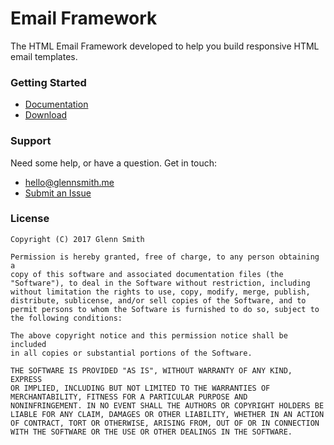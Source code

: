 # Email Framework

The HTML Email Framework developed to help you build responsive HTML email templates.

### Getting Started

* [Documentation](http://emailframe.work "Title")
* [Download](https://github.com/g13nn/Email-Framework/archive/master.zip "Title")

### Support

Need some help, or have a question.  Get in touch:

* <hello@glennsmith.me>
* [Submit an Issue](https://github.com/g13nn/Email-Framework/issues/new "Title")

### License

```
Copyright (C) 2017 Glenn Smith

Permission is hereby granted, free of charge, to any person obtaining a
copy of this software and associated documentation files (the
"Software"), to deal in the Software without restriction, including
without limitation the rights to use, copy, modify, merge, publish,
distribute, sublicense, and/or sell copies of the Software, and to
permit persons to whom the Software is furnished to do so, subject to
the following conditions:

The above copyright notice and this permission notice shall be included
in all copies or substantial portions of the Software.

THE SOFTWARE IS PROVIDED "AS IS", WITHOUT WARRANTY OF ANY KIND, EXPRESS
OR IMPLIED, INCLUDING BUT NOT LIMITED TO THE WARRANTIES OF
MERCHANTABILITY, FITNESS FOR A PARTICULAR PURPOSE AND
NONINFRINGEMENT. IN NO EVENT SHALL THE AUTHORS OR COPYRIGHT HOLDERS BE
LIABLE FOR ANY CLAIM, DAMAGES OR OTHER LIABILITY, WHETHER IN AN ACTION
OF CONTRACT, TORT OR OTHERWISE, ARISING FROM, OUT OF OR IN CONNECTION
WITH THE SOFTWARE OR THE USE OR OTHER DEALINGS IN THE SOFTWARE.
```
